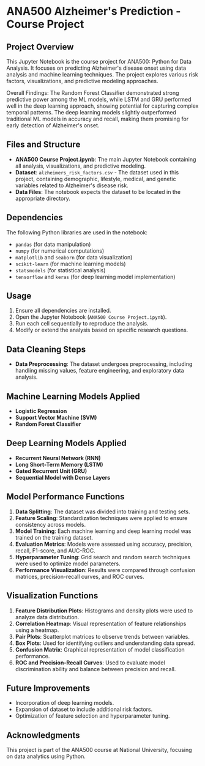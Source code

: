 # ANA500 Alzheimer's Prediction - Course Project

## Project Overview
This Jupyter Notebook is the course project for ANA500: Python for Data Analysis. It focuses on predicting Alzheimer's disease onset using data analysis and machine learning techniques. The project explores various risk factors, visualizations, and predictive modeling approaches.

Overall Findings: The Random Forest Classifier demonstrated strong predictive power among the ML models, while LSTM and GRU performed well in the deep learning approach, showing potential for capturing complex temporal patterns. The deep learning models slightly outperformed traditional ML models in accuracy and recall, making them promising for early detection of Alzheimer's onset.

## Files and Structure
- **ANA500 Course Project.ipynb**: The main Jupyter Notebook containing all analysis, visualizations, and predictive modeling.
- **Dataset**: `alzheimers_risk_factors.csv` - The dataset used in this project, containing demographic, lifestyle, medical, and genetic variables related to Alzheimer's disease risk.
- **Data Files**: The notebook expects the dataset to be located in the appropriate directory.

## Dependencies
The following Python libraries are used in the notebook:
- `pandas` (for data manipulation)
- `numpy` (for numerical computations)
- `matplotlib` and `seaborn` (for data visualization)
- `scikit-learn` (for machine learning models)
- `statsmodels` (for statistical analysis)
- `tensorflow` and `keras` (for deep learning model implementation)

## Usage
1. Ensure all dependencies are installed.
2. Open the Jupyter Notebook (`ANA500 Course Project.ipynb`).
3. Run each cell sequentially to reproduce the analysis.
4. Modify or extend the analysis based on specific research questions.

## Data Cleaning Steps
- **Data Preprocessing**: The dataset undergoes preprocessing, including handling missing values, feature engineering, and exploratory data analysis.

## Machine Learning Models Applied
- **Logistic Regression**
- **Support Vector Machine (SVM)**
- **Random Forest Classifier**

## Deep Learning Models Applied
- **Recurrent Neural Network (RNN)**
- **Long Short-Term Memory (LSTM)**
- **Gated Recurrent Unit (GRU)**
- **Sequential Model with Dense Layers**

## Model Performance Functions
1. **Data Splitting**: The dataset was divided into training and testing sets.
2. **Feature Scaling**: Standardization techniques were applied to ensure consistency across models.
3. **Model Training**: Each machine learning and deep learning model was trained on the training dataset.
4. **Evaluation Metrics**: Models were assessed using accuracy, precision, recall, F1-score, and AUC-ROC.
5. **Hyperparameter Tuning**: Grid search and random search techniques were used to optimize model parameters.
6. **Performance Visualization**: Results were compared through confusion matrices, precision-recall curves, and ROC curves.

## Visualization Functions
1. **Feature Distribution Plots**: Histograms and density plots were used to analyze data distribution.
2. **Correlation Heatmap**: Visual representation of feature relationships using a heatmap.
3. **Pair Plots**: Scatterplot matrices to observe trends between variables.
4. **Box Plots**: Used for identifying outliers and understanding data spread.
5. **Confusion Matrix**: Graphical representation of model classification performance.
6. **ROC and Precision-Recall Curves**: Used to evaluate model discrimination ability and balance between precision and recall.

## Future Improvements
- Incorporation of deep learning models.
- Expansion of dataset to include additional risk factors.
- Optimization of feature selection and hyperparameter tuning.

## Acknowledgments
This project is part of the ANA500 course at National University, focusing on data analytics using Python.
